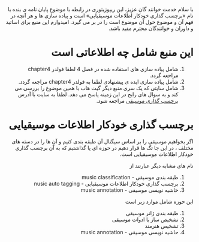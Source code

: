 <div dir="rtl" lang="fa">
  
با سلام خدمت خوانند گان عزیز، این ریپوزیتوری در رابطه با موضوع پایان نامه ی بنده با نام «برچسب گذاری خودکار اطلاعات موسیقیایی» است  و پیاده سازی ها و هر آنچه در فهم آن و موضوع حول آن موضوع است را در بر می گیرد. امیدوارم این منبع برای اساتید و داوران و خوانندگان محترم مفید باشد. 
# این منبع شامل چه اطلاعاتی است

1. شامل پیاده سازی های استفاده شده در فصل 4 لطفا فولدر chapter4 مراجعه گردد.
2. شامل پیاده سازی ایده ی پیشنهادی  لطفا به فولدر chapter4 مراجعه گردد.
3. شامل سایتی که یک سری منبع دیگر گیت هاب با همین موضوع را بررسی می کند و به سوال های رایج در این زمینه پاسخ می دهد. لطفا به سایت با آدرس [برچسب  گذاری موسیقی](http://musicautotagging.ir) مراجعه شود.

# برچسب گذاری خودکار اطلاعات موسیقیایی
اگر بخواهیم موسیقی را بر اساس سیگنال آن طبقه بندی کنیم و آن ها را در دسته های مختلف ، در این جا تگ ها قرار دهیم در حوزه ای پا گذاشتیم که به آن برچسب گذاری خودکار اطلاعات موسیقیایی است.

نام های مشابه دیگر عبارتند از 
1. طبقه بندی موسیقی - music classification
2. برچسب گذاری خودکار اطلاعات موسیقیایی - nusic auto tagging
3. حاشیه نویسی موسیقی - music annotation

این حوزه شامل موارد زیر است

1. طبقه بندی ژانر موسیقی
2. تشخیص ساز یا ادوات موسیقی
3. تشخیص هنرمند 
4. حاشیه نویسی موسیقی - music annotation

</div>
